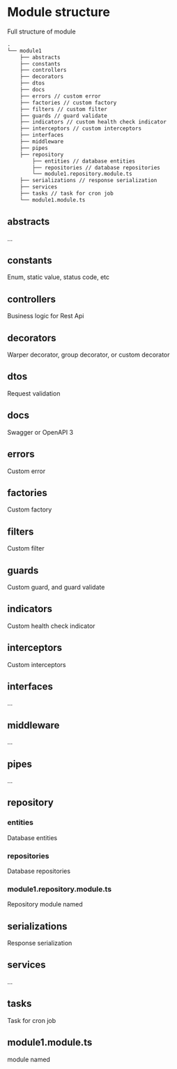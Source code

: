 # Module structure

Full structure of module

```txt
.
└── module1
    ├── abstracts
    ├── constants
    ├── controllers 
    ├── decorators 
    ├── dtos 
    ├── docs 
    ├── errors // custom error
    ├── factories // custom factory
    ├── filters // custom filter 
    ├── guards // guard validate
    ├── indicators // custom health check indicator
    ├── interceptors // custom interceptors
    ├── interfaces
    ├── middleware
    ├── pipes
    ├── repository
        ├── entities // database entities
        ├── repositories // database repositories
        └── module1.repository.module.ts
    ├── serializations // response serialization
    ├── services
    ├── tasks // task for cron job
    └── module1.module.ts
```

## abstracts
...

## constants
Enum, static value, status code, etc

## controllers
Business logic for Rest Api

## decorators
Warper decorator, group decorator, or custom decorator

## dtos
Request validation

## docs
Swagger or OpenAPI 3

## errors 
Custom error

## factories
Custom factory

## filters
Custom filter 

## guards
Custom guard, and guard validate

## indicators
Custom health check indicator

## interceptors
Custom interceptors

## interfaces
...

## middleware
...

## pipes
...

## repository

### entities
Database entities

### repositories
Database repositories

### module1.repository.module.ts
Repository module named

## serializations
Response serialization

## services
...

## tasks
Task for cron job

## module1.module.ts
module named
